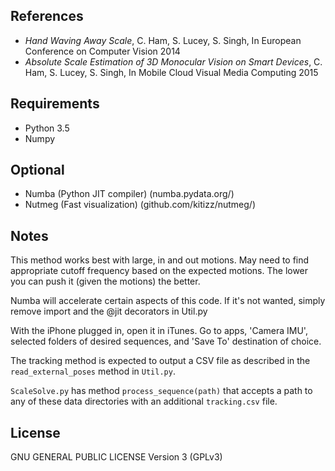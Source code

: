 References
----------
 - *Hand Waving Away Scale*, C. Ham, S. Lucey, S. Singh, In European Conference on Computer Vision 2014
 - *Absolute Scale Estimation of 3D Monocular Vision on Smart Devices*, C. Ham, S. Lucey, S. Singh, In Mobile Cloud Visual Media Computing 2015

Requirements
------------
 - Python 3.5
 - Numpy

Optional
--------
 - Numba (Python JIT compiler) (numba.pydata.org/)
 - Nutmeg (Fast visualization) (github.com/kitizz/nutmeg/)

Notes
-----
This method works best with large, in and out motions. May need to find appropriate cutoff frequency based on the expected motions. The lower you can push it (given the motions) the better.

Numba will accelerate certain aspects of this code. If it's not wanted, simply remove import and the @jit decorators in Util.py

With the iPhone plugged in, open it in iTunes. Go to apps, 'Camera IMU', selected folders of desired sequences, and 'Save To' destination of choice.

The tracking method is expected to output a CSV file as described in the `read_external_poses` method in `Util.py`.

`ScaleSolve.py` has method `process_sequence(path)` that accepts a path to any of these data directories with an additional `tracking.csv` file.

License
-------
GNU GENERAL PUBLIC LICENSE Version 3 (GPLv3)
